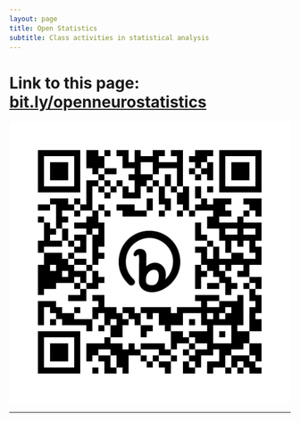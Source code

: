 ```yaml
---
layout: page
title: Open Statistics
subtitle: Class activities in statistical analysis
---
```


# Link to this page: [bit.ly/openneurostatistics](https://shandran.github.io/openstatistics/)
![Link to this page](assets/img/bit.ly_openstatistics.png)

---

